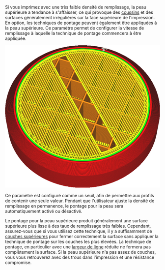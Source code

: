 Si vous imprimez avec une très faible densité de remplissage, la peau supérieure a tendance à s'affaisser, ce qui provoque des [coussins](../troubleshooting/pillowing.md) et des surfaces généralement irrégulières sur la face supérieure de l'impression. En option, les techniques de pontage peuvent également être appliquées à la peau supérieure. Ce paramètre permet de configurer la vitesse de remplissage à laquelle la technique de pontage commencera à être appliquée.

![La peau forme un pont sur le remplissage](../../../articles/images/bridge_sparse_infill_max_density.png)

Ce paramètre est configuré comme un seuil, afin de permettre aux profils de contenir une seule valeur. Pendant que l'utilisateur ajuste la densité de remplissage en permanence, le pontage pour la peau sera automatiquement activé ou désactivé.

Le pontage pour la peau supérieure produit généralement une surface supérieure plus lisse à des taux de remplissage très faibles. Cependant, assurez-vous que si vous utilisez cette technique, il y a suffisamment de [couches supérieures](../shell/top_layers.md) pour fermer correctement la surface sans appliquer la technique de pontage sur les couches les plus élevées. La technique de pontage, en particulier avec une [largeur de ligne](bridge_skin_material_flow_3.md) réduite ne fermera pas complètement la surface. Si la peau supérieure n'a pas assez de couches, vous vous retrouverez avec des trous dans l'impression et une résistance compromise.
